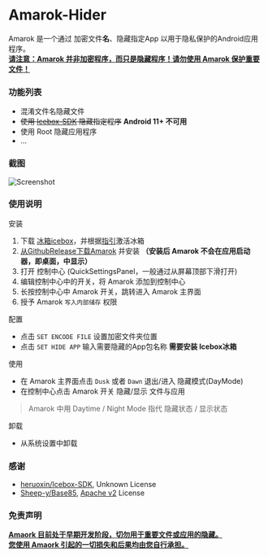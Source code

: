 # Amarok-Hider
Amarok 是一个通过 加密文件**名**、隐藏指定App 以用于隐私保护的Android应用程序。  
**<u>请注意：Amarok 并非加密程序，而只是隐藏程序！请勿使用 Amarok 保护重要文件！</u>**



### 功能列表

- 混淆文件名隐藏文件
- ~~使用 [Icebox-SDK](https://github.com/heruoxin/IceBox-SDK) 隐藏指定程序~~ **Android 11+ 不可用**
- 使用 Root 隐藏应用程序
- ...



### 截图

![Screenshot](https://raw.githubusercontent.com/deltazefiro/ImageHost/master/AmarokScreenshot.png)




### 使用说明

安装

1. 下载 [冰箱icebox](https://coolapk.com/apk/com.catchingnow.icebox)，并根据[指引](http://iceboxdoc.catchingnow.com/)激活冰箱
2. [从GithubRelease下载Amarok](https://github.com/233a344a455/Amarok-Hider/releases) 并安装 **（安装后 Amarok 不会在应用启动器，即桌面，中显示）**
3. 打开 控制中心 (QuickSettingsPanel，一般通过从屏幕顶部下滑打开)
4. 编辑控制中心中的开关，将 Amarok 添加到控制中心
5. 长按控制中心中 Amarok 开关，跳转进入 Amarok 主界面
6. 授予 Amarok `写入内部储存` 权限



配置

- 点击 `SET ENCODE FILE`  设置加密文件夹位置
- 点击 `SET HIDE APP` 输入需要隐藏的App包名称 **需要安装 Icebox冰箱**



使用

- 在 Amarok 主界面点击 `Dusk` 或者 `Dawn` 退出/进入 隐藏模式(DayMode)
- 在控制中心点击 Amarok 开关 隐藏/显示 文件与应用

> Amarok 中用 Daytime / Night Mode 指代 隐藏状态 / 显示状态



卸载

- 从系统设置中卸载



### 感谢

- [heruoxin/Icebox-SDK](https://github.com/heruoxin/IceBox-SDK), Unknown License
- [Sheep-y/Base85](https://github.com/Sheep-y/Base85/), [Apache v2](https://github.com/Sheep-y/Base85/blob/master/LICENSE) License



### 免责声明

<u>**Amaork 目前处于早期开发阶段，切勿用于重要文件或应用的隐藏。**</u>  
<u>**您使用 Amaork 引起的一切损失和后果均由您自行承担。**</u>

